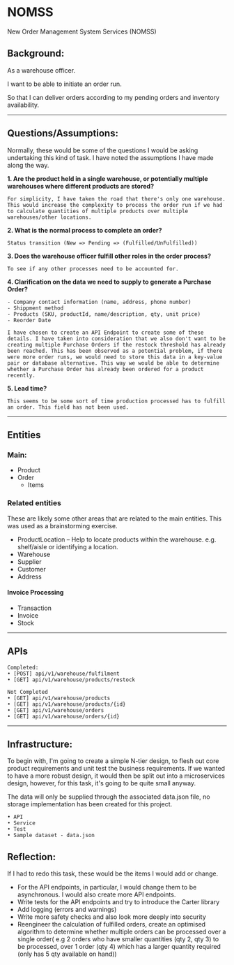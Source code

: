 # NOMSS
New Order Management System Services (NOMSS)

## Background:

As a warehouse officer.

I want to be able to initiate an order run.

So that I can deliver orders according to my pending orders and inventory availability.

---
## Questions/Assumptions:
Normally, these would be some of the questions I would be asking undertaking this kind of task. I have noted the assumptions I have made along the way.

**1. Are the product held in a single warehouse, or potentially multiple warehouses where different products are stored?** 

    For simplicity, I have taken the road that there's only one warehouse. This would increase the complexity to process the order run if we had to calculate quantities of multiple products over multiple warehouses/other locations.

**2. What is the normal process to complete an order?**

    Status transition (New => Pending => (Fulfilled/UnFulfilled))

**3. Does the warehouse officer fulfill other roles in the order process?**

    To see if any other processes need to be accounted for.

**4. Clarification on the data we need to supply to generate a Purchase Order?**

    - Company contact information (name, address, phone number)
    - Shippment method
    - Products (SKU, productId, name/description, qty, unit price)
    - Reorder Date

    I have chosen to create an API Endpoint to create some of these details. I have taken into consideration that we also don't want to be creating multiple Purchase Orders if the restock threshold has already been reached. This has been observed as a potential problem, if there were more order runs, we would need to store this data in a key-value pair or database alternative. This way we would be able to determine whether a Purchase Order has already been ordered for a product recently.

**5. Lead time?**

    This seems to be some sort of time production processed has to fulfill an order. This field has not been used.

---

## Entities

### Main:
- Product
- Order
    - Items

### Related entities
These are likely some other areas that are related to the main entities. This was used as a brainstorming exercise. 

  - ProductLocation – Help to locate products within the warehouse. e.g. shelf/aisle or identifying a location.
  - Warehouse
  - Supplier
  - Customer
  - Address 
  
  
   #### Invoice Processing
  - Transaction
  - Invoice
  - Stock

---
## APIs
    Completed:
    • [POST] api/v1/warehouse/fulfilment
    • [GET] api/v1/warehouse/products/restock 

    Not Completed
    • [GET] api/v1/warehouse/products
    • [GET] api/v1/warehouse/products/{id}
    • [GET] api/v1/warehouse/orders
    • [GET] api/v1/warehouse/orders/{id}

---
## Infrastructure:

To begin with, I'm going to create a simple N-tier design, to flesh out core product requirements and unit test the business requirements. If we wanted to have a more robust design, it would then be split out into a microservices design, however, for this task, it's going to be quite small anyway. 

The data will only be supplied through the associated data.json file, no storage implementation has been created for this project.
    
    • API
    • Service
    • Test
    • Sample dataset - data.json

## Reflection:

If I had to redo this task, these would be the items I would add or change. 
    
- For the API endpoints, in particular, I would change them to be asynchronous. I would also create more API endpoints. 
- Write tests for the API endpoints and try to introduce the Carter library
- Add logging (errors and warnings)
- Write more safety checks and also look more deeply into security
- Reengineer the calculation of fulfilled orders, create an optimised algorithm to determine whether multiple orders can be processed over a single order( e.g 2 orders who have smaller quantities (qty 2, qty 3) to be processed, over 1 order (qty 4) which has a larger quantity required (only has 5 qty available on hand))
